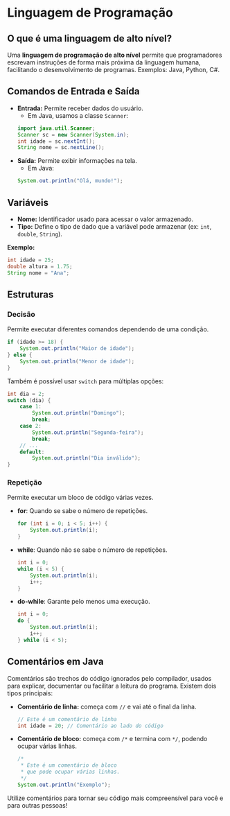 # Linguagem de Programação

## O que é uma linguagem de alto nível?
Uma **linguagem de programação de alto nível** permite que programadores escrevam instruções de forma mais próxima da linguagem humana, facilitando o desenvolvimento de programas. Exemplos: Java, Python, C#.

## Comandos de Entrada e Saída

- **Entrada:** Permite receber dados do usuário.
    - Em Java, usamos a classe `Scanner`:
    ```java
    import java.util.Scanner;
    Scanner sc = new Scanner(System.in);
    int idade = sc.nextInt();
    String nome = sc.nextLine();
    ```
- **Saída:** Permite exibir informações na tela.
    - Em Java:
    ```java
    System.out.println("Olá, mundo!");
    ```

## Variáveis

- **Nome:** Identificador usado para acessar o valor armazenado.
- **Tipo:** Define o tipo de dado que a variável pode armazenar (ex: `int`, `double`, `String`).


**Exemplo:**

```java
int idade = 25;
double altura = 1.75;
String nome = "Ana";
```

## Estruturas

### Decisão

Permite executar diferentes comandos dependendo de uma condição.

```java
if (idade >= 18) {
    System.out.println("Maior de idade");
} else {
    System.out.println("Menor de idade");
}
```


Também é possível usar `switch` para múltiplas opções:

```java
int dia = 2;
switch (dia) {
    case 1:
        System.out.println("Domingo");
        break;
    case 2:
        System.out.println("Segunda-feira");
        break;
    // ...
    default:
        System.out.println("Dia inválido");
}
```

### Repetição

Permite executar um bloco de código várias vezes.

- **for**: Quando se sabe o número de repetições.
    ```java
    for (int i = 0; i < 5; i++) {
        System.out.println(i);
    }
    ```
- **while**: Quando não se sabe o número de repetições.
    ```java
    int i = 0;
    while (i < 5) {
        System.out.println(i);
        i++;
    }
    ```
- **do-while**: Garante pelo menos uma execução.
    ```java
    int i = 0;
    do {
        System.out.println(i);
        i++;
    } while (i < 5);
    ```

## Comentários em Java

Comentários são trechos do código ignorados pelo compilador, usados para explicar, documentar ou facilitar a leitura do programa. Existem dois tipos principais:

- **Comentário de linha:** começa com `//` e vai até o final da linha.
    ```java
    // Este é um comentário de linha
    int idade = 20; // Comentário ao lado do código
    ```
- **Comentário de bloco:** começa com `/*` e termina com `*/`, podendo ocupar várias linhas.
    ```java
    /*
     * Este é um comentário de bloco
     * que pode ocupar várias linhas.
     */
    System.out.println("Exemplo");
    ```

Utilize comentários para tornar seu código mais compreensível para você e para outras pessoas!
